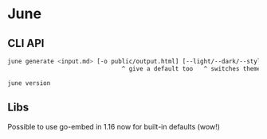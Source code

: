 # June

## CLI API

```sh
june generate <input.md> [-o public/output.html] [--light/--dark/--style ./custom.css] [--template ./template.html] [--ugc]
                                ^ give a default too   ^ switches theme                 ^ optional custom template    ^ sanitises markdown as UGC
```

```
june version
```

## Libs

Possible to use go-embed in 1.16 now for built-in defaults (wow!)